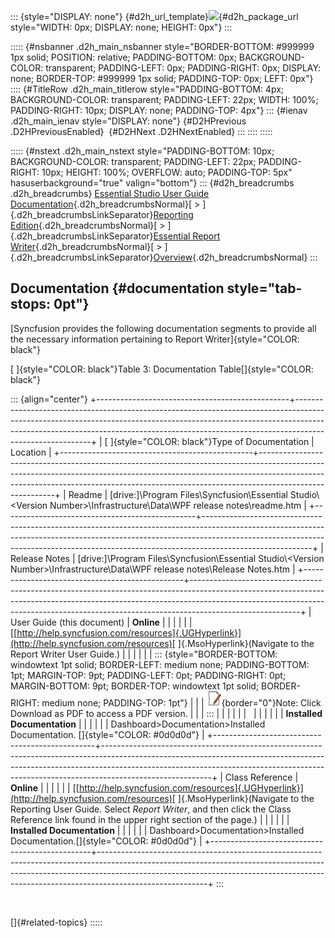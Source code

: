 ::: {style="DISPLAY: none"}
[](ms-xhelp:///?Id=d2h_url_template){#d2h_url_template}![](!package_url!){#d2h_package_url style="WIDTH: 0px; DISPLAY: none; HEIGHT: 0px"}
:::

::::: {#nsbanner .d2h_main_nsbanner style="BORDER-BOTTOM: #999999 1px solid; POSITION: relative; PADDING-BOTTOM: 0px; BACKGROUND-COLOR: transparent; PADDING-LEFT: 0px; PADDING-RIGHT: 0px; DISPLAY: none; BORDER-TOP: #999999 1px solid; PADDING-TOP: 0px; LEFT: 0px"}
:::: {#TitleRow .d2h_main_titlerow style="PADDING-BOTTOM: 4px; BACKGROUND-COLOR: transparent; PADDING-LEFT: 22px; WIDTH: 100%; PADDING-RIGHT: 10px; DISPLAY: none; PADDING-TOP: 4px"}
::: {#ienav .d2h_main_ienav style="DISPLAY: none"}
[](ms-xhelp:///?Id=53c8b4e1-4e1f-499c-bc6a-f624b63f63f1){#D2HPrevious .D2HPreviousEnabled}  [](ms-xhelp:///?Id=b59eb5d0-142b-4490-9d95-ac8c5061f6d6){#D2HNext .D2HNextEnabled}
:::
::::
:::::

::::: {#nstext .d2h_main_nstext style="PADDING-BOTTOM: 10px; BACKGROUND-COLOR: transparent; PADDING-LEFT: 22px; PADDING-RIGHT: 10px; HEIGHT: 100%; OVERFLOW: auto; PADDING-TOP: 5px" hasuserbackground="true" valign="bottom"}
::: {#d2h_breadcrumbs .d2h_breadcrumbs}
[Essential Studio User Guide Documentation](ms-xhelp:///?Id=12457748-09e3-4d74-a240-8e049cedf030){.d2h_breadcrumbsNormal}[ \> ]{.d2h_breadcrumbsLinkSeparator}[Reporting Edition](ms-xhelp:///?Id=027aa5b6-6676-4f93-ad23-c20e8c45792e){.d2h_breadcrumbsNormal}[ \> ]{.d2h_breadcrumbsLinkSeparator}[Essential Report Writer](ms-xhelp:///?Id=7491f5b1-225d-4d41-bd57-a46cb5561ce5){.d2h_breadcrumbsNormal}[ \> ]{.d2h_breadcrumbsLinkSeparator}[Overview](ms-xhelp:///?Id=23aa91ce-0990-42fe-9d30-afabdb6fe47e){.d2h_breadcrumbsNormal}
:::

## Documentation {#documentation style="tab-stops: 0pt"}

[Syncfusion provides the following documentation segments to provide all the necessary information pertaining to Report Writer]{style="COLOR: black"}

[ ]{style="COLOR: black"}Table 3: Documentation Table[]{style="COLOR: black"}

::: {align="center"}
+------------------------------------------------+---------------------------------------------------------------------------------------------------------------------------------------------------------------------------------------------------------------------------------------------------------------------+
| [ ]{style="COLOR: black"}Type of Documentation | Location                                                                                                                                                                                                                                                            |
+------------------------------------------------+---------------------------------------------------------------------------------------------------------------------------------------------------------------------------------------------------------------------------------------------------------------------+
| Readme                                         | \[drive:\]\\Program Files\\Syncfusion\\Essential Studio\\\<Version Number\>\\Infrastructure\\Data\\WPF release notes\\readme.htm                                                                                                                                    |
+------------------------------------------------+---------------------------------------------------------------------------------------------------------------------------------------------------------------------------------------------------------------------------------------------------------------------+
| Release Notes                                  | \[drive:\]\\Program Files\\Syncfusion\\Essential Studio\\\<Version Number\>\\Infrastructure\\Data\\WPF release notes\\Release Notes.htm                                                                                                                             |
+------------------------------------------------+---------------------------------------------------------------------------------------------------------------------------------------------------------------------------------------------------------------------------------------------------------------------+
| User Guide (this document)                     | **Online**                                                                                                                                                                                                                                                          |
|                                                |                                                                                                                                                                                                                                                                     |
|                                                | [[http://help.syncfusion.com/resources]{.UGHyperlink}](http://help.syncfusion.com/resources)[ ]{.MsoHyperlink}(Navigate to the Report Writer User Guide.)                                                                                                           |
|                                                |                                                                                                                                                                                                                                                                     |
|                                                | ::: {style="BORDER-BOTTOM: windowtext 1pt solid; BORDER-LEFT: medium none; PADDING-BOTTOM: 1pt; MARGIN-TOP: 9pt; PADDING-LEFT: 0pt; PADDING-RIGHT: 0pt; MARGIN-BOTTOM: 9pt; BORDER-TOP: windowtext 1pt solid; BORDER-RIGHT: medium none; PADDING-TOP: 1pt"}         |
|                                                | ![](ImagesExt/image35_0.jpg){border="0"}Note: Click Download as PDF to access a PDF version.                                                                                                                                                                        |
|                                                | :::                                                                                                                                                                                                                                                                 |
|                                                |                                                                                                                                                                                                                                                                     |
|                                                |                                                                                                                                                                                                                                                                     |
|                                                |                                                                                                                                                                                                                                                                     |
|                                                | **Installed Documentation**                                                                                                                                                                                                                                         |
|                                                |                                                                                                                                                                                                                                                                     |
|                                                | Dashboard\>Documentation\>Installed Documentation. []{style="COLOR: #0d0d0d"}                                                                                                                                                                                       |
+------------------------------------------------+---------------------------------------------------------------------------------------------------------------------------------------------------------------------------------------------------------------------------------------------------------------------+
| Class Reference                                | **Online**                                                                                                                                                                                                                                                          |
|                                                |                                                                                                                                                                                                                                                                     |
|                                                | [[http://help.syncfusion.com/resources]{.UGHyperlink}](http://help.syncfusion.com/resources)[ ]{.MsoHyperlink}(Navigate to the Reporting User Guide. Select *Report Writer*, and then click the Class Reference link found in the upper right section of the page.) |
|                                                |                                                                                                                                                                                                                                                                     |
|                                                | **Installed Documentation**                                                                                                                                                                                                                                         |
|                                                |                                                                                                                                                                                                                                                                     |
|                                                | Dashboard\>Documentation\>Installed Documentation.[]{style="COLOR: #0d0d0d"}                                                                                                                                                                                        |
+------------------------------------------------+---------------------------------------------------------------------------------------------------------------------------------------------------------------------------------------------------------------------------------------------------------------------+
:::

 

[]{#related-topics}
:::::
